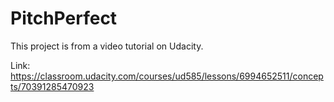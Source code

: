 # PitchPerfect

This project is from a video tutorial on Udacity.

Link:
https://classroom.udacity.com/courses/ud585/lessons/6994652511/concepts/70391285470923
